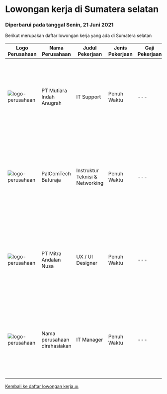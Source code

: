 
  # Lowongan kerja di Sumatera selatan

  ### Diperbarui pada tanggal Senin, 21 Juni 2021

  Berikut merupakan daftar lowongan kerja yang ada di Sumatera selatan

  |Logo Perusahaan | Nama Perusahaan | Judul Pekerjaan | Jenis Pekerjaan | Gaji Pekerjaan | Lokasi | Deskripsi | Tanggal diunggah | Pranala |
  | -------------- | --------------- | --------------- | --------- | --------- | -------------- | ------- | ----------- | ----------- |
  |![logo-perusahaan](https://image-service-cdn.seek.com.au/b0146ca1bff62016b08761a93c013267e0643d14/ee4dce1061f3f616224767ad58cb2fc751b8d2dc)|PT Mutiara Indah Anugrah|IT Support|Penuh Waktu|---|Palembang|JOB DESCRIPTION: Responsible for operation and maintenance of IT General, Strong in network infrastructure and IT system as requested  Maintain...|Selasa, 15 Juni 2021|https://www.jobstreet.co.id/id/job/it-support-3557066?token=0~effec78b-466d-4b07-9594-81a279e3af2c&sectionRank=1&jobId=jobstreet-id-job-3557066|
|![logo-perusahaan](https://us.123rf.com/450wm/pavelstasevich/pavelstasevich1811/pavelstasevich181101027/112815900-stock-vector-no-image-available-icon-flat-vector.jpg?ver=6)|PalComTech Baturaja|Instruktur Teknisi & Networking|Penuh Waktu|---|Sumatera Selatan|Kualifikasi: Usia maksimal 35 tahun  Pendidikan minimal D3 semua jurusan diutamakan jurusan komputer  Menguasai aplikasi wajib ms office, teknisi dan...|Selasa, 08 Juni 2021|https://www.jobstreet.co.id/id/job/instruktur-teknisi-networking-3550610?token=0~effec78b-466d-4b07-9594-81a279e3af2c&sectionRank=2&jobId=jobstreet-id-job-3550610|
|![logo-perusahaan](https://image-service-cdn.seek.com.au/08b08b4d6ec41ffa7721d405fe1174a45e871ed3/ee4dce1061f3f616224767ad58cb2fc751b8d2dc)|PT Mitra Andalan Nusa|UX / UI Designer|Penuh Waktu|---|Sumatera Selatan|Tangung jawab : Mengumpulkan dan evaluaei kebutuhan pengguna Koordinasi dengan atasan dan sesama rekan project  Ilustrasi ide desain rnenggunakan...|Kamis, 10 Juni 2021|https://www.jobstreet.co.id/id/job/ux-ui-designer-3553490?token=0~effec78b-466d-4b07-9594-81a279e3af2c&sectionRank=3&jobId=jobstreet-id-job-3553490|
|![logo-perusahaan](https://us.123rf.com/450wm/pavelstasevich/pavelstasevich1811/pavelstasevich181101027/112815900-stock-vector-no-image-available-icon-flat-vector.jpg?ver=6)|Nama perusahaan dirahasiakan|IT Manager|Penuh Waktu|---|Bali|Pendidikan minimal S1 segala jurusan Memiliki pengetahuan mengenai PHP dan bahasa pemrograman lainnya atau menguasai jaringan Gaji negotiable...|Selasa, 25 Mei 2021|https://www.jobstreet.co.id/id/job/it-manager-3537839?token=0~effec78b-466d-4b07-9594-81a279e3af2c&sectionRank=4&jobId=jobstreet-id-job-3537839|


  [Kembali ke daftar lowongan kerja 🔙](../README.md#daftar-lowongan-kerja)
  